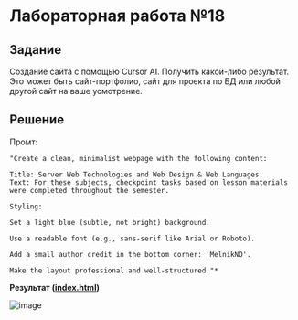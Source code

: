 # Лабораторная работа №18

## Задание

Создание сайта с помощью Cursor AI. Получить какой-либо результат. Это может быть сайт-портфолио, сайт для проекта по БД или любой другой сайт на ваше усмотрение.

## Решение

Промт: 

```
"Create a clean, minimalist webpage with the following content:

Title: Server Web Technologies and Web Design & Web Languages
Text: For these subjects, checkpoint tasks based on lesson materials were completed throughout the semester.

Styling:

Set a light blue (subtle, not bright) background.

Use a readable font (e.g., sans-serif like Arial or Roboto).

Add a small author credit in the bottom corner: 'MelnikNO'.

Make the layout professional and well-structured."*
```

**Результат ([index.html](https://github.com/MelnikNO/Computpract/blob/main/ЛР18/index.html))**

![image](https://github.com/user-attachments/assets/40d32a7f-619e-4d0c-828a-796d425833de)
